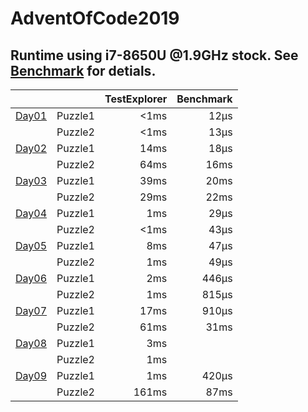 # AdventOfCode2019

## Runtime using i7-8650U @1.9GHz stock. See [Benchmark](Benchmark.md) for detials.
|                                |         | TestExplorer | Benchmark |
|--------------------------------|---------|-------------:|----------:|
| [Day01](AdventOfCode/Day01.cs) | Puzzle1 |         <1ms |      12µs |
|                                | Puzzle2 |         <1ms |      13µs |
| [Day02](AdventOfCode/Day02.cs) | Puzzle1 |         14ms |      18µs |
|                                | Puzzle2 |         64ms |      16ms |
| [Day03](AdventOfCode/Day03.cs) | Puzzle1 |         39ms |      20ms |
|                                | Puzzle2 |         29ms |      22ms |
| [Day04](AdventOfCode/Day04.cs) | Puzzle1 |          1ms |      29µs |
|                                | Puzzle2 |         <1ms |      43µs |
| [Day05](AdventOfCode/Day05.cs) | Puzzle1 |          8ms |      47µs |
|                                | Puzzle2 |          1ms |      49µs |
| [Day06](AdventOfCode/Day06.cs) | Puzzle1 |          2ms |     446µs |
|                                | Puzzle2 |          1ms |     815µs |
| [Day07](AdventOfCode/Day07.cs) | Puzzle1 |         17ms |     910µs |
|                                | Puzzle2 |         61ms |      31ms |
| [Day08](AdventOfCode/Day08.cs) | Puzzle1 |          3ms |           |
|                                | Puzzle2 |          1ms |           |
| [Day09](AdventOfCode/Day09.cs) | Puzzle1 |          1ms |     420µs |
|                                | Puzzle2 |        161ms |      87ms |